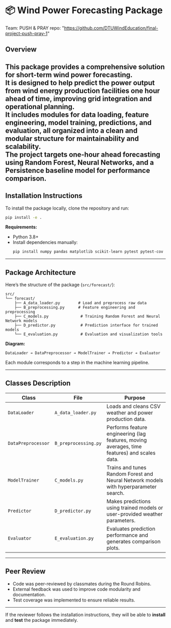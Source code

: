 # 📦 Wind Power Forecasting Package
Team: PUSH & PRAY
repo: "https://github.com/DTUWindEducation/final-project-push-pray-1"

## Overview
This package provides a comprehensive solution for **short-term wind power forecasting**.  
It is designed to help predict the power output from wind energy production facilities one hour ahead of time, improving grid integration and operational planning.  
It includes modules for **data loading**, **feature engineering**, **model training**, **predictions**, and **evaluation**, all organized into a clean and modular structure for maintainability and scalability.  
The project targets **one-hour ahead** forecasting using Random Forest, Neural Networks, and a Persistence baseline model for performance comparison.
---

## Installation Instructions
To install the package locally, clone the repository and run:

```bash
pip install -e .
```

**Requirements:**
- Python 3.8+
- Install dependencies manually:
  ```bash
  pip install numpy pandas matplotlib scikit-learn pytest pytest-cov pylint
  ```

---

## Package Architecture

Here’s the structure of the package (`src/forecast/`):

```
src/
└── forecast/
    ├── A_data_loader.py        # Load and preprocess raw data
    ├── B_preprocessing.py      # Feature engineering and preprocessing
    ├── C_models.py              # Training Random Forest and Neural Network models
    ├── D_predictor.py           # Prediction interface for trained models
    └── E_evaluation.py          # Evaluation and visualization tools
```

**Diagram:**

```
DataLoader ➔ DataPreprocessor ➔ ModelTrainer ➔ Predictor ➔ Evaluator
```

Each module corresponds to a step in the machine learning pipeline.

---

## Classes Description

| Class | File | Purpose |
|------|------|---------|
| `DataLoader` | `A_data_loader.py` | Loads and cleans CSV weather and power production data. |
| `DataPreprocessor` | `B_preprocessing.py` | Performs feature engineering (lag features, moving averages, time features) and scales data. |
| `ModelTrainer` | `C_models.py` | Trains and tunes Random Forest and Neural Network models with hyperparameter search. |
| `Predictor` | `D_predictor.py` | Makes predictions using trained models or user-provided weather parameters. |
| `Evaluator` | `E_evaluation.py` | Evaluates prediction performance and generates comparison plots. |

---

## Peer Review
- Code was peer-reviewed by classmates during the Round Robins.
- External feedback was used to improve code modularity and documentation.
- Test coverage was implemented to ensure reliable results.

---

 If the reviewer follows the installation instructions, they will be able to **install** and **test** the package immediately.

